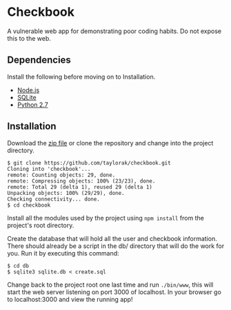# Checkbook

A vulnerable web app for demonstrating poor coding habits. Do not expose this to the web.

## Dependencies

Install the following before moving on to Installation.

- [Node.js](http://nodejs.org/)
- [SQLite](https://www.sqlite.org/)
- [Python 2.7](https://www.python.org/)

## Installation

Download the [zip file](https://github.com/taylorak/checkbook/archive/master.zip) or clone the repository and change into the project directory.
```
$ git clone https://github.com/taylorak/checkbook.git
Cloning into 'checkbook'...
remote: Counting objects: 29, done.
remote: Compressing objects: 100% (23/23), done.
remote: Total 29 (delta 1), reused 29 (delta 1)
Unpacking objects: 100% (29/29), done.
Checking connectivity... done.
$ cd checkbook
```  

Install all the modules used by the project using `npm install` from the project's root directory. 

Create the database that will hold all the user and checkbook information. There should already be a script in the db/ directory that will do the work for you. Run it by executing this command:
```
$ cd db
$ sqlite3 sqlite.db < create.sql
```

Change back to the project root one last time and run `./bin/www`, this will start the web server listening on port 3000 of localhost. In your browser go to localhost:3000 and view the running app!

